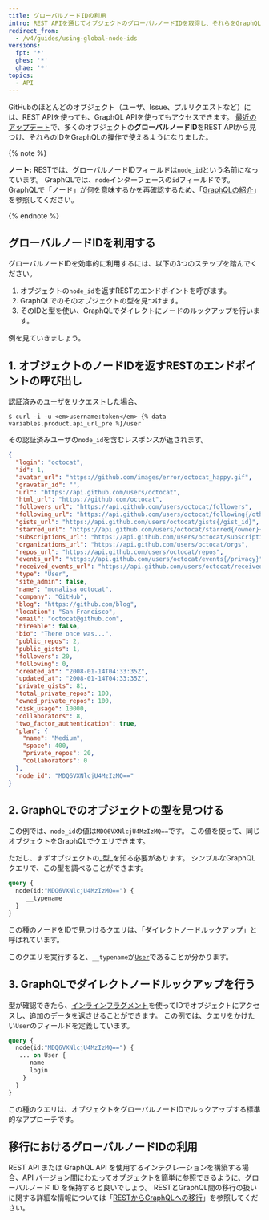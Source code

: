 ```yaml
---
title: グローバルノードIDの利用
intro: REST APIを通じてオブジェクトのグローバルノードIDを取得し、それらをGraphQLの操作で利用できます。
redirect_from:
  - /v4/guides/using-global-node-ids
versions:
  fpt: '*'
  ghes: '*'
  ghae: '*'
topics:
  - API
---
```


GitHubのほとんどのオブジェクト（ユーザ、Issue、プルリクエストなど）には、REST APIを使っても、GraphQL APIを使ってもアクセスできます。 [最近のアップデート](https://developer.github.com/changes/2017-12-19-graphql-node-id/)で、多くのオブジェクトの**グローバルノードID**をREST APIから見つけ、それらのIDをGraphQLの操作で使えるようになりました。

{% note %}

**ノート:** RESTでは、グローバルノードIDフィールドは`node_id`という名前になっています。 GraphQLでは、`node`インターフェースの`id`フィールドです。 GraphQLで「ノード」が何を意味するかを再確認するため、「[GraphQLの紹介](/graphql/guides/introduction-to-graphql#node)」を参照してください。

{% endnote %}

## グローバルノードIDを利用する

グローバルノードIDを効率的に利用するには、以下の3つのステップを踏んでください。

1. オブジェクトの`node_id`を返すRESTのエンドポイントを呼びます。
2. GraphQLでのそのオブジェクトの型を見つけます。
3. そのIDと型を使い、GraphQLでダイレクトにノードのルックアップを行います。

例を見ていきましょう。

## 1. オブジェクトのノードIDを返すRESTのエンドポイントの呼び出し

[認証済みのユーザをリクエスト](/rest/reference/users#get-the-authenticated-user)した場合、

```shell
$ curl -i -u <em>username:token</em> {% data variables.product.api_url_pre %}/user
```

その認証済みユーザの`node_id`を含むレスポンスが返されます。

```json
{
  "login": "octocat",
  "id": 1,
  "avatar_url": "https://github.com/images/error/octocat_happy.gif",
  "gravatar_id": "",
  "url": "https://api.github.com/users/octocat",
  "html_url": "https://github.com/octocat",
  "followers_url": "https://api.github.com/users/octocat/followers",
  "following_url": "https://api.github.com/users/octocat/following{/other_user}",
  "gists_url": "https://api.github.com/users/octocat/gists{/gist_id}",
  "starred_url": "https://api.github.com/users/octocat/starred{/owner}{/repo}",
  "subscriptions_url": "https://api.github.com/users/octocat/subscriptions",
  "organizations_url": "https://api.github.com/users/octocat/orgs",
  "repos_url": "https://api.github.com/users/octocat/repos",
  "events_url": "https://api.github.com/users/octocat/events{/privacy}",
  "received_events_url": "https://api.github.com/users/octocat/received_events",
  "type": "User",
  "site_admin": false,
  "name": "monalisa octocat",
  "company": "GitHub",
  "blog": "https://github.com/blog",
  "location": "San Francisco",
  "email": "octocat@github.com",
  "hireable": false,
  "bio": "There once was...",
  "public_repos": 2,
  "public_gists": 1,
  "followers": 20,
  "following": 0,
  "created_at": "2008-01-14T04:33:35Z",
  "updated_at": "2008-01-14T04:33:35Z",
  "private_gists": 81,
  "total_private_repos": 100,
  "owned_private_repos": 100,
  "disk_usage": 10000,
  "collaborators": 8,
  "two_factor_authentication": true,
  "plan": {
    "name": "Medium",
    "space": 400,
    "private_repos": 20,
    "collaborators": 0
  },
  "node_id": "MDQ6VXNlcjU4MzIzMQ=="
}
```

## 2. GraphQLでのオブジェクトの型を見つける

この例では、`node_id`の値は`MDQ6VXNlcjU4MzIzMQ==`です。 この値を使って、同じオブジェクトをGraphQLでクエリできます。

ただし、まずオブジェクトの_型_を知る必要があります。 シンプルなGraphQLクエリで、この型を調べることができます。

```graphql
query {
  node(id:"MDQ6VXNlcjU4MzIzMQ==") {
     __typename
  }
}
```

この種のノードをIDで見つけるクエリは、「ダイレクトノードルックアップ」と呼ばれています。

このクエリを実行すると、`__typename`が[`User`](/graphql/reference/objects#user)であることが分かります。

## 3. GraphQLでダイレクトノードルックアップを行う

型が確認できたら、[インラインフラグメント](https://graphql.github.io/learn/queries/#inline-fragments)を使ってIDでオブジェクトにアクセスし、追加のデータを返させることができます。 この例では、クエリをかけたい`User`のフィールドを定義しています。

```graphql
query {
  node(id:"MDQ6VXNlcjU4MzIzMQ==") {
   ... on User {
      name
      login
    }
  }
}
```

この種のクエリは、オブジェクトをグローバルノードIDでルックアップする標準的なアプローチです。

## 移行におけるグローバルノードIDの利用

REST API または GraphQL API を使用するインテグレーションを構築する場合、API バージョン間にわたってオブジェクトを簡単に参照できるように、グローバルノード ID を保持すると良いでしょう。 RESTとGraphQL間の移行の扱いに関する詳細な情報については「[RESTからGraphQLへの移行](/graphql/guides/migrating-from-rest-to-graphql)」を参照してください。
